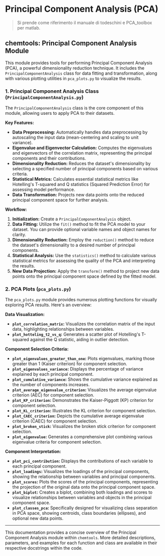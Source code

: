 # Principal Component Analysis (PCA)

>Si prende come riferimento il manuale di todeschini e PCA_toolbox per matlab.

## chemtools: Principal Component Analysis Module

This module provides tools for performing Principal Component Analysis (PCA), a powerful dimensionality reduction technique. It includes the `PrincipalComponentAnalysis` class for data fitting and transformation, along with various plotting utilities in `pca_plots.py` to visualize the results.

### 1. Principal Component Analysis Class (`PrincipalComponentAnalysis.py`)

The `PrincipalComponentAnalysis` class is the core component of this module, allowing users to apply PCA to their datasets. 

**Key Features:**

* **Data Preprocessing:** Automatically handles data preprocessing by autoscaling the input data (mean-centering and scaling to unit variance).
* **Eigenvalue and Eigenvector Calculation:** Computes the eigenvalues and eigenvectors of the correlation matrix, representing the principal components and their contributions.
* **Dimensionality Reduction:** Reduces the dataset's dimensionality by selecting a specified number of principal components based on various criteria.
* **Statistical Metrics:** Calculates essential statistical metrics like Hotelling's T-squared and Q statistics (Squared Prediction Error) for assessing model performance.
* **Data Transformation:** Projects new data points onto the reduced principal component space for further analysis.

**Workflow:**

1. **Initialization:** Create a `PrincipalComponentAnalysis` object.
2. **Data Fitting:** Utilize the `fit()` method to fit the PCA model to your dataset. You can provide optional variable names and object names for clarity.
3. **Dimensionality Reduction:** Employ the `reduction()` method to reduce the dataset's dimensionality to a desired number of principal components.
4. **Statistical Analysis:** Use the `statistics()` method to calculate various statistical metrics for assessing the quality of the PCA and interpreting the results.
5. **New Data Projection:**  Apply the `transform()` method to project new data points onto the principal component space defined by the fitted model.

### 2. PCA Plots (`pca_plots.py`)

The `pca_plots.py` module provides numerous plotting functions for visually exploring PCA results. Here's an overview:

**Data Visualization:**

* **`plot_correlation_matrix`:** Visualizes the correlation matrix of the input data, highlighting relationships between variables.
* **`plot_hotteling_t2_vs_q`:** Generates a scatter plot of Hotelling's T-squared against the Q statistic, aiding in outlier detection.

**Component Selection Criteria:**

* **`plot_eigenvalues_greater_than_one`:**  Plots eigenvalues, marking those greater than 1 (Kaiser criterion) for component selection.
* **`plot_eigenvalues_variance`:** Displays the percentage of variance explained by each principal component.
* **`plot_cumulative_variance`:** Shows the cumulative variance explained as the number of components increases.
* **`plot_average_eigenvalue_criterion`:** Visualizes the average eigenvalue criterion (AEC) for component selection.
* **`plot_KP_criterion`:** Demonstrates the Kaiser-Piggott (KP) criterion for component selection.
* **`plot_KL_criterion`:** Illustrates the KL criterion for component selection.
* **`plot_CAEC_criterion`:** Depicts the cumulative average eigenvalue criterion (CAEC) for component selection.
* **`plot_broken_stick`:**  Visualizes the broken stick criterion for component selection.
* **`plot_eigenvalue`:** Generates a comprehensive plot combining various eigenvalue criteria for component selection.

**Component Interpretation:**

* **`plot_pci_contribution`:**  Displays the contributions of each variable to each principal component.
* **`plot_loadings`:** Visualizes the loadings of the principal components, showing the relationship between variables and principal components.
* **`plot_scores`:** Plots the scores of the principal components, representing the projection of the original data onto the principal component space.
* **`plot_biplot`:** Creates a biplot, combining both loadings and scores to visualize relationships between variables and objects in the principal component space.
* **`plot_classes_pca`:**  Specifically designed for visualizing class separation in PCA space, showing centroids, class boundaries (ellipses), and optional new data points.

---

This documentation provides a concise overview of the Principal Component Analysis module within `chemtools`. More detailed descriptions, parameters, and examples for each function and class are available in their respective docstrings within the code.
